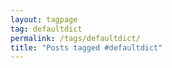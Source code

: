 ```yaml
---
layout: tagpage
tag: defaultdict
permalink: /tags/defaultdict/
title: "Posts tagged #defaultdict"
---
```

